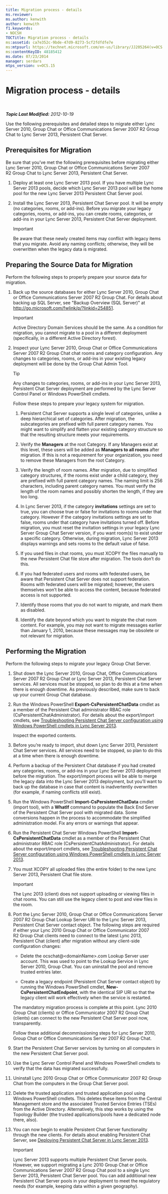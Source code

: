 ```yaml
---
title: Migration process - details
ms.reviewer: 
ms.author: kenwith
author: kenwith
f1.keywords:
- NOCSH
TOCTitle: Migration process - details
ms:assetid: ca7e352c-9bde-47d9-8273-5cf2fdfdfe7e
ms:mtpsurl: https://technet.microsoft.com/en-us/library/JJ205264(v=OCS.15)
ms:contentKeyID: 48185412
ms.date: 07/23/2014
manager: serdars
mtps_version: v=OCS.15
---
```


<div data-xmlns="http://www.w3.org/1999/xhtml">

<div class="topic" data-xmlns="http://www.w3.org/1999/xhtml" data-msxsl="urn:schemas-microsoft-com:xslt" data-cs="http://msdn.microsoft.com/">

<div data-asp="http://msdn2.microsoft.com/asp">

# Migration process - details

</div>

<div id="mainSection">

<div id="mainBody">

<span> </span>

_**Topic Last Modified:** 2012-10-19_

Use the following prerequisites and detailed steps to migrate either Lync Server 2010, Group Chat or Office Communications Server 2007 R2 Group Chat to Lync Server 2013, Persistent Chat Server.

<div>

## Prerequisites for Migration

Be sure that you’ve met the following prerequisites before migrating either Lync Server 2010, Group Chat or Office Communications Server 2007 R2 Group Chat to Lync Server 2013, Persistent Chat Server.

1.  Deploy at least one Lync Server 2013 pool. If you have multiple Lync Server 2013 pools, decide which Lync Server 2013 pool will be the home pool for the new Lync Server 2013 Persistent Chat Server pool.

2.  Install the Lync Server 2013, Persistent Chat Server pool. It will be empty (no categories, rooms, or add-ins). Before you migrate your legacy categories, rooms, or add-ins, you can create rooms, categories, or add-ins in your Lync Server 2013, Persistent Chat Server deployment.
    
    <div>
    

    > [!IMPORTANT]  
    > Be aware that these newly created items may conflict with legacy items that you migrate. Avoid any naming conflicts; otherwise, they will be overwritten when the legacy data is migrated.

    
    </div>

</div>

<div>

## Preparing the Source Data for Migration

Perform the following steps to properly prepare your source data for migration.

1.  Back up the source databases for either Lync Server 2010, Group Chat or Office Communications Server 2007 R2 Group Chat. For details about backing up SQL Server, see "Backup Overview (SQL Server)" at <http://go.microsoft.com/fwlink/p/?linkid=254851>.
    
    <div>
    

    > [!IMPORTANT]  
    > Active Directory Domain Services should be the same. As a condition for migration, you cannot migrate to a pool in a different deployment (specifically, in a different Active Directory forest).

    
    </div>

2.  Inspect your Lync Server 2010, Group Chat or Office Communications Server 2007 R2 Group Chat chat rooms and category configuration. Any changes to categories, rooms, or add-ins in your existing legacy deployment will be done by the Group Chat Admin Tool.
    
    <div>
    

    > [!TIP]  
    > Any changes to categories, rooms, or add-ins in your Lync Server 2013, Persistent Chat Server deployment are performed by the Lync Server Control Panel or Windows PowerShell cmdlets.

    
    </div>
    
    Follow these steps to prepare your legacy system for migration.
    
    1.  Persistent Chat Server supports a single level of categories, unlike a deep hierarchical set of categories. After migration, the subcategories are prefixed with full parent category names. You might want to simplify and flatten your existing category structure so that the resulting structure meets your requirements.
    
    2.  Verify the **Managers** at the root Category. If any Managers exist at this level, these users will be added as **Managers to all rooms** after migration. If this is not a requirement for your organization, you need to remove these Managers from the root Category.
    
    3.  Verify the length of room names. After migration, due to simplified category structures, if the rooms exist under a child category, they are prefixed with full parent category names. The naming limit is 256 characters, including parent category names. You must verify the length of the room names and possibly shorten the length, if they are too long.
    
    4.  In Lync Server 2013, if the category **invitations** settings are set to true, you can choose true or false for invitations to rooms under that category. However if the category invitations settings are set to false, rooms under that category have invitations turned off. Before migration, you must reset the invitation settings in your legacy Lync Server Group Chat Server version, if you want room(s) to exist under a specific category. Otherwise, during migration, Lync Server 2013 displays warnings and sets rooms to the default value of false.
    
    5.  If you used files in chat rooms, you must XCOPY the files manually to the new Persistent Chat file store after migration. The tools don’t do this.
    
    6.  If you had federated users and rooms with federated users, be aware that Persistent Chat Server does not support federation. Rooms with federated users will be migrated; however, the users themselves won’t be able to access the content, because federated access is not supported.
    
    7.  Identify those rooms that you do not want to migrate, and mark them as disabled.
    
    8.  Identify the date beyond which you want to migrate the chat room content. For example, you may not want to migrate messages earlier than January 1, 2010, because these messages may be obsolete or not relevant for migration.

</div>

<div>

## Performing the Migration

Perform the following steps to migrate your legacy Group Chat Server.

1.  Shut down the Lync Server 2010, Group Chat, Office Communications Server 2007 R2 Group Chat or Lync Server 2013, Persistent Chat Server services. All services must be stopped, so plan to do this at a time when there is enough downtime. As previously described, make sure to back up your current Group Chat database.

2.  Run the Windows PowerShell **Export-CsPersistentChatData** cmdlet as a member of the Persistent Chat administrator RBAC role (CsPersistentChatAdministrator). For details about the export/import cmdlets, see [Troubleshooting Persistent Chat Server configuration using Windows PowerShell cmdlets in Lync Server 2013](lync-server-2013-troubleshooting-persistent-chat-server-configuration-using-windows-powershell-cmdlets.md).
    
    Inspect the exported contents.

3.  Before you’re ready to import, shut down Lync Server 2013, Persistent Chat Server services. All services need to be stopped, so plan to do this at a time when there is enough downtime.

4.  Perform a backup of the Persistent Chat database if you had created any categories, rooms, or add-ins in your Lync Server 2013 deployment before the migration. The export/import process will be able to merge the legacy data into the Lync Server 2013 deployment, but you’ll want to back up the database in case that content is inadvertently overwritten (for example, if naming conflicts still exist).

5.  Run the Windows PowerShell **Import-CsPersistentChatData** cmdlet (import tool), with a **WhatIf** command to populate the Back End Server of the Persistent Chat Server pool with migrated data. Some conversions happen in the process to accommodate the simplified administration model. Fix any errors or warnings that appear.

6.  Run the Persistent Chat Server Windows PowerShell **Import-CsPersistentChatData** cmdlet as a member of the Persistent Chat administrator RBAC role (CsPersistentChatAdministrator). For details about the export/import cmdlets, see [Troubleshooting Persistent Chat Server configuration using Windows PowerShell cmdlets in Lync Server 2013](lync-server-2013-troubleshooting-persistent-chat-server-configuration-using-windows-powershell-cmdlets.md).

7.  You must XCOPY all uploaded files (the entire folder) to the new Lync Server 2013, Persistent Chat file store.
    
    <div>
    

    > [!IMPORTANT]  
    > The Lync 2013 (client) does not support uploading or viewing files in chat rooms. You can still use the legacy client to post and view files in the room.

    
    </div>

8.  Port the Lync Server 2010, Group Chat or Office Communications Server 2007 R2 Group Chat Lookup Server URI to the Lync Server 2013, Persistent Chat Server contact object. The following steps are required if either your Lync 2010 Group Chat or Office Communicator 2007 R2 Group Chat clients need to connect to the latest Lync 2013, Persistent Chat (client) after migration without any client-side configuration changes:
    
      - Delete the ocschat@\<domainName\>.com Lookup Server user account. This was used to point to the Lookup Service in Lync Server 2010, Group Chat. You can uninstall the pool and remove trusted entries later.
    
      - Create a legacy endpoint (Persistent Chat Server contact object) by running the Windows PowerShell cmdlet, **New-CsPersistentChatEndpoint**, with the identical SIP URI so that the legacy client will work effectively when the service is restarted.
    
    The mandatory migration process is complete at this point. Lync 2010 Group Chat (clients) or Office Communicator 2007 R2 Group Chat (clients) can connect to the new Persistent Chat Server pool now, transparently.
    
    Follow these additional decommissioning steps for Lync Server 2010, Group Chat or Office Communications Server 2007 R2 Group Chat.

9.  Start the Persistent Chat Server services by turning on all computers in the new Persistent Chat Server pool.

10. Use the Lync Server Control Panel and Windows PowerShell cmdlets to verify that the data has migrated successfully.

11. Uninstall Lync 2010 Group Chat or Office Communicator 2007 R2 Group Chat from the computers in the Group Chat Server pool.

12. Delete the trusted application and trusted application pool using Windows PowerShell cmdlets. This deletes these items from the Central Management store and the associated Trusted Service Entries (TSEs) from the Active Directory. Alternatively, this step works by using the Topology Builder (the trusted applications/pools have a dedicated node there, also).

13. You can now begin to enable Persistent Chat Server functionality through the new clients. For details about enabling Persistent Chat Server, see [Deploying Persistent Chat Server in Lync Server 2013](lync-server-2013-deploying-persistent-chat-server.md).
    
    <div>
    

    > [!IMPORTANT]  
    > Lync Server 2013 supports multiple Persistent Chat Server pools. However, we support migrating a Lync 2010 Group Chat or Office Communications Server 2007 R2&nbsp;Group Chat pool to a single Lync Server 2013, Persistent Chat Server pool. You can add additional new Persistent Chat Server pools in your deployment to meet the regulatory needs (for example, keeping data within a given geography).

    
    </div>

</div>

</div>

<span> </span>

</div>

</div>

</div>

